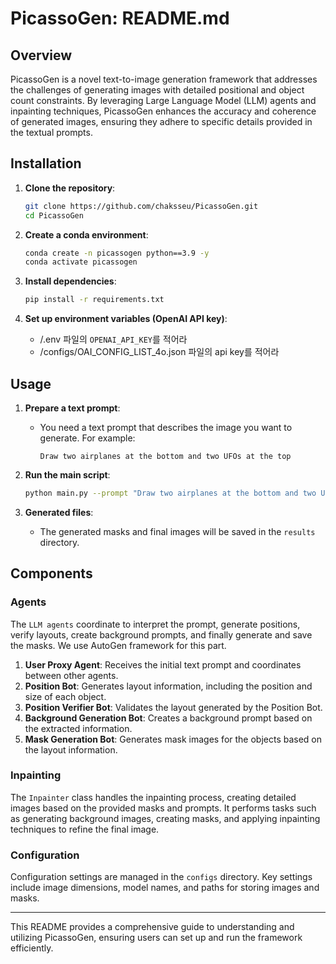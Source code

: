 # PicassoGen: README.md

## Overview

PicassoGen is a novel text-to-image generation framework that addresses the challenges of generating images with detailed positional and object count constraints. By leveraging Large Language Model (LLM) agents and inpainting techniques, PicassoGen enhances the accuracy and coherence of generated images, ensuring they adhere to specific details provided in the textual prompts.


## Installation

1. **Clone the repository**:
    ```bash
    git clone https://github.com/chaksseu/PicassoGen.git
    cd PicassoGen
    ```

2. **Create a conda environment**:
    ```bash
    conda create -n picassogen python==3.9 -y
    conda activate picassogen
    ```

3. **Install dependencies**:
    ```bash
    pip install -r requirements.txt
    ```

4. **Set up environment variables (OpenAI API key)**:
    - /.env 파일의 `OPENAI_API_KEY`를 적어라
    - /configs/OAI_CONFIG_LIST_4o.json 파일의 api key를 적어라

## Usage

1. **Prepare a text prompt**:
    - You need a text prompt that describes the image you want to generate. For example:
      ```
      Draw two airplanes at the bottom and two UFOs at the top
      ```

2. **Run the main script**:
    ```bash
    python main.py --prompt "Draw two airplanes at the bottom and two UFOs at the top"
    ```

3. **Generated files**:
    - The generated masks and final images will be saved in the `results` directory.

## Components

### Agents

The `LLM agents` coordinate to interpret the prompt, generate positions, verify layouts, create background prompts, and finally generate and save the masks.
We use AutoGen framework for this part.

1. **User Proxy Agent**: Receives the initial text prompt and coordinates between other agents.
2. **Position Bot**: Generates layout information, including the position and size of each object.
3. **Position Verifier Bot**: Validates the layout generated by the Position Bot.
4. **Background Generation Bot**: Creates a background prompt based on the extracted information.
5. **Mask Generation Bot**: Generates mask images for the objects based on the layout information.

### Inpainting

The `Inpainter` class handles the inpainting process, creating detailed images based on the provided masks and prompts. It performs tasks such as generating background images, creating masks, and applying inpainting techniques to refine the final image.

### Configuration

Configuration settings are managed in the `configs` directory. Key settings include image dimensions, model names, and paths for storing images and masks.



---

This README provides a comprehensive guide to understanding and utilizing PicassoGen, ensuring users can set up and run the framework efficiently.

